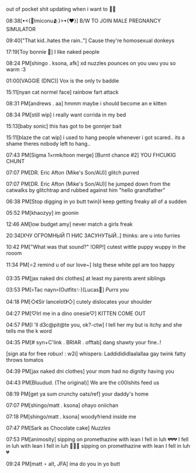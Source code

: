 out of pocket shit updating when i want to 🤗🤗


08:38[•<{🌹Imiconu🫂}>•{❤}] B/W TO JOIN MALE PREGNANCY SIMULATOR

09:40["That kid..hates the rain.."] Cause they're homosexual donkeys

17:19[Toy bonnie 👑] I like naked people

08:24 PM[shingo . ksona, afk] xd nuzzles pounces on you uwu you so warm :3

01:00[VAGGIE (DNC)] Vox is the only tv baddie

15:11[nyan cat normel face] rainbow fart attack

08:31 PM[andrews . aa] hmmm maybe i should become an e kitten

08:34 PM[still wip] i really want corrida in my bed

15:13[baby sonic] this has got to be gonnjer bait 

15:11[blaze the cat wip] i used to hang people whenever i got scared.. its a shame theres nobody left to hang..

07:43 PM[Sigma 1×rmk/toon merge] [Burnt chance #2] YOU FHCUKIG CHUNT

07:07 PM[DR. Eric Afton (Mike's Son/AU)] glitch purred

07:07 PM[DR. Eric Afton (Mike's Son/AU)] he jumped down from the catwalks by glitchtrap and rubbed against him "hello grandfather"

06:38 PM[Stop digging in yo butt twin}I keep getting freaky all of a sudden

05:52 PM[khaozyy] im goonin

12:46 AM[low budget amy] never match a girls freak

20:34[ХЧУ ОГРОМНЫЙ П НИС ЗАСУНУТЫЙ..] thinks: are u into furries

10:42 PM["What was that sound?" !ORP!] cutest wittle puppy wuppy in the rooom

11:34 PM[⭐2 remind u of our love~] Istg these white ppl are too happy

03:35 PM[jax naked dni clothes] at least my parents arent siblings

03:53 PM[💀Tac nayn💀(Outfits✨)(Lucas💖] *Purrs you*

04:18 PM[◇《Sir lancelot》◇] cutely dislocates your shoulder

04:27 PM[♡Irl me in a dino onesie♡] KITTEN COME OUT

04:57 PM[I 'll d3c@pit@te you, ok?-ctw] I tell her my but is itchy and she tells me the k word

04:35 PM[# syn+C'link . BRIAR . offtab] dang shawty your fine..!

 [sign ata for free robux! : w2i] whispers: Laddidididlaalallaa gay twink fatty throws tomatos

04:39 PM[jax naked dni clothes] your mom had no dignity having you

04:43 PM[Bluudud. (The original)] We are the c00lshits feed us

08:19 PM[get ya sum crunchy oats/ref] your daddy's home

07:07 PM[shingo/matt . ksona] ohayo oniichan

07:18 PM[shingo/matt . ksona] woodyfriend inside me

07:47 PM[Sark as Chocolate cake] *Nuzzles*

07:53 PM[animosity] sipping on promethazine with lean I fell in luh 💔💔💔 I fell in luh with lean I fell in luh 🥀💔🥀 sipping on promethazine with lean I fell in luh 💔

 09:24 PM[matt ⋆ alt, JFA] ima do you in yo butt

